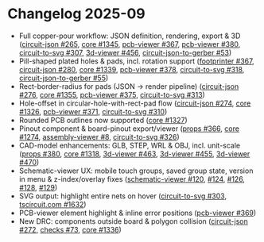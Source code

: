 # Changelog 2025-09

- Full copper-pour workflow: JSON definition, rendering, export & 3D ([circuit-json #265](https://github.com/tscircuit/circuit-json/pull/265), [core #1345](https://github.com/tscircuit/core/pull/1345), [pcb-viewer #367](https://github.com/tscircuit/pcb-viewer/pull/367), [pcb-viewer #380](https://github.com/tscircuit/pcb-viewer/pull/380), [circuit-to-svg #307](https://github.com/tscircuit/circuit-to-svg/pull/307), [3d-viewer #456](https://github.com/tscircuit/3d-viewer/pull/456), [circuit-json-to-gerber #53](https://github.com/tscircuit/circuit-json-to-gerber/pull/53))
- Pill-shaped plated holes & pads, incl. rotation support ([footprinter #367](https://github.com/tscircuit/footprinter/pull/367), [circuit-json #280](https://github.com/tscircuit/circuit-json/pull/280), [core #1339](https://github.com/tscircuit/core/pull/1339), [pcb-viewer #378](https://github.com/tscircuit/pcb-viewer/pull/378), [circuit-to-svg #318](https://github.com/tscircuit/circuit-to-svg/pull/318), [circuit-json-to-gerber #55](https://github.com/tscircuit/circuit-json-to-gerber/pull/55))
- Rect-border-radius for pads (JSON → render pipeline) ([circuit-json #276](https://github.com/tscircuit/circuit-json/pull/276), [core #1355](https://github.com/tscircuit/core/pull/1355), [pcb-viewer #375](https://github.com/tscircuit/pcb-viewer/pull/375), [circuit-to-svg #313](https://github.com/tscircuit/circuit-to-svg/pull/313))
- Hole-offset in circular-hole-with-rect-pad flow ([circuit-json #274](https://github.com/tscircuit/circuit-json/pull/274), [core #1326](https://github.com/tscircuit/core/pull/1326), [pcb-viewer #371](https://github.com/tscircuit/pcb-viewer/pull/371), [circuit-to-svg #310](https://github.com/tscircuit/circuit-to-svg/pull/310))
- Rounded PCB outlines now supported ([core #1327](https://github.com/tscircuit/core/pull/1327))
- Pinout component & board-pinout export/viewer ([props #366](https://github.com/tscircuit/props/pull/366), [core #1274](https://github.com/tscircuit/core/pull/1274), [assembly-viewer #8](https://github.com/tscircuit/assembly-viewer/pull/8), [circuit-to-svg #326](https://github.com/tscircuit/circuit-to-svg/pull/326))
- CAD-model enhancements: GLB, STEP, WRL & OBJ, incl. unit-scale ([props #380](https://github.com/tscircuit/props/pull/380), [core #1318](https://github.com/tscircuit/core/pull/1318), [3d-viewer #463](https://github.com/tscircuit/3d-viewer/pull/463), [3d-viewer #455](https://github.com/tscircuit/3d-viewer/pull/455), [3d-viewer #470](https://github.com/tscircuit/3d-viewer/pull/470))
- Schematic-viewer UX: mobile touch groups, saved group state, version in menu & z-index/overlay fixes ([schematic-viewer #120](https://github.com/tscircuit/schematic-viewer/pull/120), [#124](https://github.com/tscircuit/schematic-viewer/pull/124), [#126](https://github.com/tscircuit/schematic-viewer/pull/126), [#128](https://github.com/tscircuit/schematic-viewer/pull/128), [#129](https://github.com/tscircuit/schematic-viewer/pull/129))
- SVG output: highlight entire nets on hover ([circuit-to-svg #303](https://github.com/tscircuit/circuit-to-svg/pull/303), [tscircuit.com #1632](https://github.com/tscircuit/tscircuit.com/pull/1632))
- PCB-viewer element highlight & inline error positions ([pcb-viewer #369](https://github.com/tscircuit/pcb-viewer/pull/369))
- New DRC: components outside board & polygon collision ([circuit-json #272](https://github.com/tscircuit/circuit-json/pull/272), [checks #73](https://github.com/tscircuit/checks/pull/73), [core #1336](https://github.com/tscircuit/core/pull/1336))

